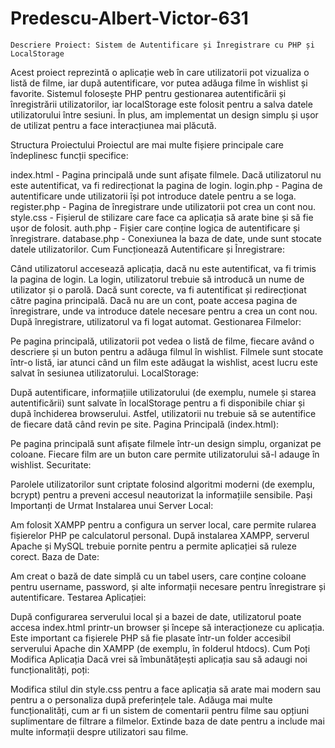 # Predescu-Albert-Victor-631
	Descriere Proiect: Sistem de Autentificare și Înregistrare cu PHP și LocalStorage

Acest proiect reprezintă o aplicație web în care utilizatorii pot vizualiza o listă de filme, iar după autentificare, vor putea adăuga filme în wishlist și favorite. Sistemul folosește PHP pentru gestionarea autentificării și înregistrării utilizatorilor, iar localStorage este folosit pentru a salva datele utilizatorului între sesiuni. În plus, am implementat un design simplu și ușor de utilizat pentru a face interacțiunea mai plăcută.

Structura Proiectului
Proiectul are mai multe fișiere principale care îndeplinesc funcții specifice:

index.html - Pagina principală unde sunt afișate filmele. Dacă utilizatorul nu este autentificat, va fi redirecționat la pagina de login.
login.php - Pagina de autentificare unde utilizatorii își pot introduce datele pentru a se loga.
register.php - Pagina de înregistrare unde utilizatorii pot crea un cont nou.
style.css - Fișierul de stilizare care face ca aplicația să arate bine și să fie ușor de folosit.
auth.php - Fișier care conține logica de autentificare și înregistrare.
database.php - Conexiunea la baza de date, unde sunt stocate datele utilizatorilor.
Cum Funcționează
Autentificare și Înregistrare:

Când utilizatorul accesează aplicația, dacă nu este autentificat, va fi trimis la pagina de login.
La login, utilizatorul trebuie să introducă un nume de utilizator și o parolă. Dacă sunt corecte, va fi autentificat și redirecționat către pagina principală.
Dacă nu are un cont, poate accesa pagina de înregistrare, unde va introduce datele necesare pentru a crea un cont nou. După înregistrare, utilizatorul va fi logat automat.
Gestionarea Filmelor:

Pe pagina principală, utilizatorii pot vedea o listă de filme, fiecare având o descriere și un buton pentru a adăuga filmul în wishlist.
Filmele sunt stocate într-o listă, iar atunci când un film este adăugat la wishlist, acest lucru este salvat în sesiunea utilizatorului.
LocalStorage:

După autentificare, informațiile utilizatorului (de exemplu, numele și starea autentificării) sunt salvate în localStorage pentru a fi disponibile chiar și după închiderea browserului. Astfel, utilizatorii nu trebuie să se autentifice de fiecare dată când revin pe site.
Pagina Principală (index.html):

Pe pagina principală sunt afișate filmele într-un design simplu, organizat pe coloane. Fiecare film are un buton care permite utilizatorului să-l adauge în wishlist.
Securitate:

Parolele utilizatorilor sunt criptate folosind algoritmi moderni (de exemplu, bcrypt) pentru a preveni accesul neautorizat la informațiile sensibile.
Pași Importanți de Urmat
Instalarea unui Server Local:

Am folosit XAMPP pentru a configura un server local, care permite rularea fișierelor PHP pe calculatorul personal.
După instalarea XAMPP, serverul Apache și MySQL trebuie pornite pentru a permite aplicației să ruleze corect.
Baza de Date:

Am creat o bază de date simplă cu un tabel users, care conține coloane pentru username, password, și alte informații necesare pentru înregistrare și autentificare.
Testarea Aplicației:

După configurarea serverului local și a bazei de date, utilizatorul poate accesa index.html printr-un browser și începe să interacționeze cu aplicația.
Este important ca fișierele PHP să fie plasate într-un folder accesibil serverului Apache din XAMPP (de exemplu, în folderul htdocs).
Cum Poți Modifica Aplicația
Dacă vrei să îmbunătățești aplicația sau să adaugi noi funcționalități, poți:

Modifica stilul din style.css pentru a face aplicația să arate mai modern sau pentru a o personaliza după preferințele tale.
Adăuga mai multe funcționalități, cum ar fi un sistem de comentarii pentru filme sau opțiuni suplimentare de filtrare a filmelor.
Extinde baza de date pentru a include mai multe informații despre utilizatori sau filme.
